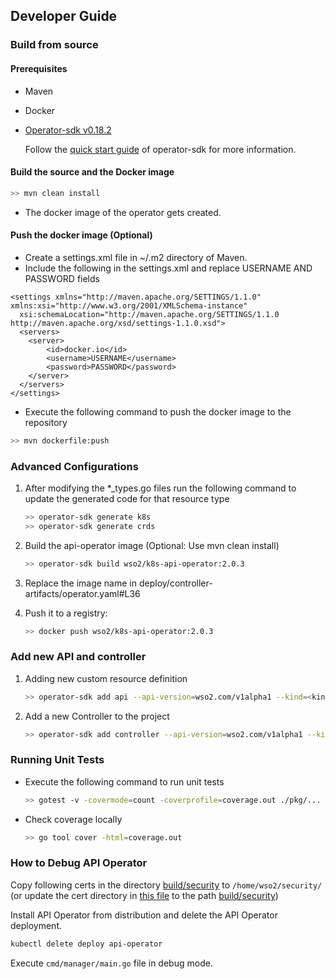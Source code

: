 ## Developer Guide

### Build from source

#### Prerequisites

- Maven
- Docker  
- [Operator-sdk v0.18.2]

    Follow the [quick start guide][operator_sdk_quick_start] of operator-sdk for more information.

#### Build the source and the Docker image

```sh
>> mvn clean install
```

- The docker image of the operator gets created. 

#### Push the docker image (Optional)

- Create a settings.xml file in ~/.m2 directory of Maven.
- Include the following in the settings.xml and replace USERNAME AND PASSWORD fields

```code
<settings xmlns="http://maven.apache.org/SETTINGS/1.1.0" xmlns:xsi="http://www.w3.org/2001/XMLSchema-instance"
  xsi:schemaLocation="http://maven.apache.org/SETTINGS/1.1.0 http://maven.apache.org/xsd/settings-1.1.0.xsd">
  <servers>
  	<server>
   		<id>docker.io</id>
   		<username>USERNAME</username>
   		<password>PASSWORD</password>
  	</server>
  </servers>
</settings>
```

- Execute the following command to push the docker image to the repository
```sh
>> mvn dockerfile:push
```

### Advanced Configurations

1.  After modifying the *_types.go files run the following command to update the generated code for that resource type
    ```sh
    >> operator-sdk generate k8s
    >> operator-sdk generate crds
    ```

1.  Build the api-operator image (Optional: Use mvn clean install)
    ```sh
    >> operator-sdk build wso2/k8s-api-operator:2.0.3
    ```

1.  Replace the image name in deploy/controller-artifacts/operator.yaml#L36

1.  Push it to a registry:
    ```sh
    >> docker push wso2/k8s-api-operator:2.0.3
    ```

### Add new API and controller

1. Adding new custom resource definition
   ```sh
   >> operator-sdk add api --api-version=wso2.com/v1alpha1 --kind=<kind name>
   ```

1. Add a new Controller to the project
   ```sh
   >> operator-sdk add controller --api-version=wso2.com/v1alpha1 --kind=<kind name>
   ```

[Operator-sdk v0.18.2]: https://github.com/operator-framework/operator-sdk/releases/tag/v0.18.2
[operator_sdk_quick_start]: https://v0-18-x.sdk.operatorframework.io/docs/golang/quickstart/

### Running Unit Tests

- Execute the following command to run unit tests

   ```sh
   >> gotest -v -covermode=count -coverprofile=coverage.out ./pkg/...
   ```
  
- Check coverage locally

   ```sh
   >> go tool cover -html=coverage.out
   ```

### How to Debug API Operator

Copy following certs in the directory [build/security](build/security) to `/home/wso2/security/` (or update the cert directory in
[this file](pkg/envoy/server/api/restserver/configure_restapi.go) to the path [build/security](build/security))

Install API Operator from distribution and delete the API Operator deployment.

```sh
kubectl delete deploy api-operator
```

Execute `cmd/manager/main.go` file in debug mode.
